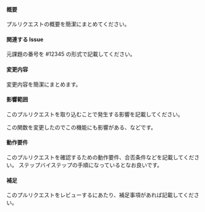 #### 概要

プルリクエストの概要を簡潔にまとめてください。

#### 関連する Issue

元課題の番号を #12345 の形式で記載してください。

#### 変更内容

変更内容を簡潔にまとめます。

#### 影響範囲

このプルリクエストを取り込むことで発生する影響を記載してください。

この関数を変更したのでこの機能にも影響がある、などです。

#### 動作要件

このプルリクエストを確認するための動作要件、合否条件などを記載してください。
ステップバイステップの手順になっているとなお良いです。

#### 補足

このプルリクエストをレビューするにあたり、補足事項があれば記載してください。
